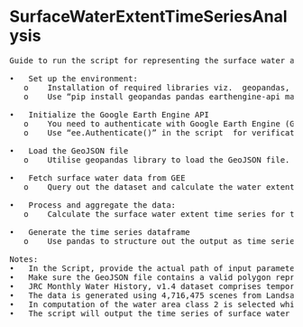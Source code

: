 # SurfaceWaterExtentTimeSeriesAnalysis

<pre>
Guide to run the script for representing the surface water area of the inland waterbody and depicting the time series of the surface water extent values is demonstrated step by step:

•	Set up the environment:
   o	Installation of required libraries viz.  geopandas, earthengine-api, pandas, and numpy.
   o	Use “pip install geopandas pandas earthengine-api matplotlib” in the terminal for installation.
    
•	Initialize the Google Earth Engine API
   o	You need to authenticate with Google Earth Engine (GEE). Follow the instructions on their authentication guide.
   o	Use “ee.Authenticate()” in the script  for verification of authentication of GEE.
    
•	Load the GeoJSON file
   o	Utilise geopandas library to load the GeoJSON file.
    
•	Fetch surface water data from GEE
   o	Query out the dataset and calculate the water extent and compute the water area.
    
•	Process and aggregate the data:
   o	Calculate the surface water extent time series for the specified water body.
    
•	Generate the time series dataframe
   o	Use pandas to structure out the output as time series dataframe comprising dates and water area. 
   
Notes: 
•	In the Script, provide the actual path of input parameters viz. GeoJSON file, the desired date range, and the path to save the plot image.
•	Make sure the GeoJSON file contains a valid polygon representing the inland water body.
•	JRC Monthly Water History, v1.4 dataset comprises temporal distribution of surface water from 1984 to 2021 and provides statistics on the extent and change of those water surfaces. 
•	The data is generated using 4,716,475 scenes from Landsat 5, 7, and 8 acquired between years 1984 and 2021. Each pixel is individually classified into water / non-water using an expert system and the results are collated into a monthly history for the entire time period.
•	In computation of the water area class 2 is selected which signifies the water in the imagery.
•	The script will output the time series of surface water extent values for the specified period and save the plot as an image file.

</pre>
